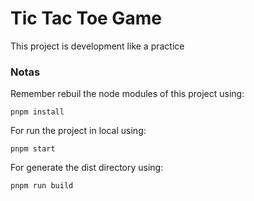 # Tic Tac Toe Game

This project is development like a practice

### Notas

Remember rebuil the node modules of this project using:

```
pnpm install
```

For run the project in local using:

```
pnpm start
```

For generate the dist directory using:
```
pnpm run build
```